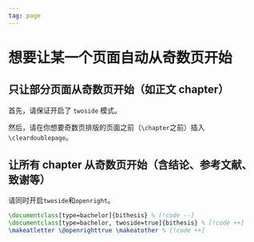 ```yaml
---
tag: page
---
```


# 想要让某一个页面自动从奇数页开始

## 只让部分页面从奇数页开始（如正文 chapter）

首先，请保证开启了 `twoside` 模式。

然后，请在你想要奇数页排版的页面之前（`\chapter`之前）插入`\cleardoublepage`。

## 让所有 chapter 从奇数页开始（含结论、参考文献、致谢等）

请同时开启`twoside`和`openright`。

```latex
\documentclass[type=bachelor]{bithesis} % [!code --]
\documentclass[type=bachelor, twoside=true]{bithesis} % [!code ++]
\makeatletter \@openrighttrue \makeatother % [!code ++]
```

<!-- 单纯设置`ctex={openright}`无效，可能是因为 book 默认 openright，bithesis 加了 openany，导致最终作者再加 openright 无用 -->
